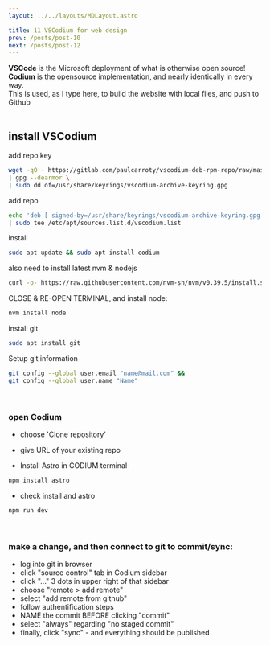 ```yaml
---
layout: ../../layouts/MDLayout.astro

title: 11 VSCodium for web design
prev: /posts/post-10
next: /posts/post-12
---
```



**VSCode** is the Microsoft deployment of what is otherwise open source!<br>
**Codium** is the opensource implementation, and nearly identically in every way.<br>
This is used, as I type here, to build the website with local files, and push to Github<br><br>

## install VSCodium

add repo key
```sh
wget -qO - https://gitlab.com/paulcarroty/vscodium-deb-rpm-repo/raw/master/pub.gpg \
| gpg --dearmor \
| sudo dd of=/usr/share/keyrings/vscodium-archive-keyring.gpg
```
add repo
```sh
echo 'deb [ signed-by=/usr/share/keyrings/vscodium-archive-keyring.gpg ] https://download.vscodium.com/debs vscodium main' \
| sudo tee /etc/apt/sources.list.d/vscodium.list
```
install
```sh
sudo apt update && sudo apt install codium
```
also need to install latest nvm & nodejs
```sh
curl -o- https://raw.githubusercontent.com/nvm-sh/nvm/v0.39.5/install.sh | bash
```
CLOSE & RE-OPEN TERMINAL, and install node:
```sh
nvm install node
```
install git
```sh
sudo apt install git
```
Setup git information
```sh
git config --global user.email "name@mail.com" &&
git config --global user.name "Name"
```
<br>

### open Codium
- choose 'Clone repository'
- give URL of your existing repo

- Install Astro in CODIUM terminal
```sh
npm install astro
```
- check install and astro
```sh
npm run dev
```
<br>

### make a change, and then connect to git to commit/sync:
- log into git in browser
- click "source control" tab in Codium sidebar
- click "..." 3 dots in upper right of that sidebar
- choose "remote > add remote"
- select "add remote from github"
- follow authentification steps
- NAME the commit BEFORE clicking "commit"
- select "always" regarding "no staged commit"
- finally, click "sync" - and everything should be published
